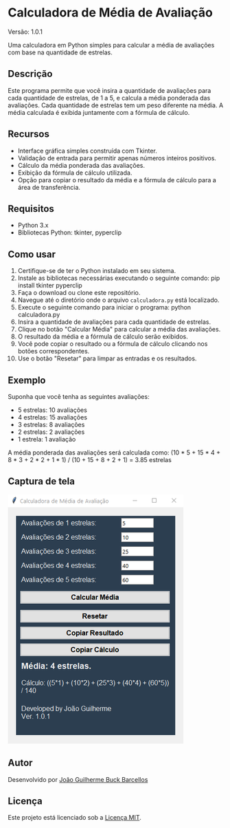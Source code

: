 # Calculadora de Média de Avaliação

Versão: 1.0.1

Uma calculadora em Python simples para calcular a média de avaliações com base na quantidade de estrelas.

## Descrição

Este programa permite que você insira a quantidade de avaliações para cada quantidade de estrelas, de 1 a 5, e calcula a média ponderada das avaliações. Cada quantidade de estrelas tem um peso diferente na média. A média calculada é exibida juntamente com a fórmula de cálculo.

## Recursos

- Interface gráfica simples construída com Tkinter.
- Validação de entrada para permitir apenas números inteiros positivos.
- Cálculo da média ponderada das avaliações.
- Exibição da fórmula de cálculo utilizada.
- Opção para copiar o resultado da média e a fórmula de cálculo para a área de transferência.

## Requisitos

- Python 3.x
- Bibliotecas Python: tkinter, pyperclip

## Como usar

1. Certifique-se de ter o Python instalado em seu sistema.
2. Instale as bibliotecas necessárias executando o seguinte comando:
pip install tkinter pyperclip
3. Faça o download ou clone este repositório.
4. Navegue até o diretório onde o arquivo `calculadora.py` está localizado.
5. Execute o seguinte comando para iniciar o programa:
python calculadora.py
6. Insira a quantidade de avaliações para cada quantidade de estrelas.
7. Clique no botão "Calcular Média" para calcular a média das avaliações.
8. O resultado da média e a fórmula de cálculo serão exibidos.
9. Você pode copiar o resultado ou a fórmula de cálculo clicando nos botões correspondentes.
10. Use o botão "Resetar" para limpar as entradas e os resultados.

## Exemplo

Suponha que você tenha as seguintes avaliações:

- 5 estrelas: 10 avaliações
- 4 estrelas: 15 avaliações
- 3 estrelas: 8 avaliações
- 2 estrelas: 2 avaliações
- 1 estrela: 1 avaliação

A média ponderada das avaliações será calculada como:
(10 * 5 + 15 * 4 + 8 * 3 + 2 * 2 + 1 * 1) / (10 + 15 + 8 + 2 + 1) = 3.85 estrelas

## Captura de tela

![Captura de tela](screenshots/screenshot1.png)

## Autor

Desenvolvido por [João Guilherme Buck Barcellos](https://github.com/joaobuckdev)

## Licença

Este projeto está licenciado sob a [Licença MIT](LICENSE).